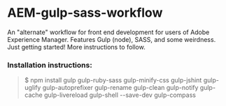 AEM-gulp-sass-workflow
======================

An "alternate" workflow for front end development for users of Adobe Experience Manager.  Features Gulp (node), SASS, and some weirdness.  Just getting started!  More instructions to follow.

### Installation instructions: ###

>$ npm install gulp gulp-ruby-sass gulp-minify-css gulp-jshint gulp-uglify gulp-autoprefixer gulp-rename gulp-clean gulp-notify gulp-cache gulp-livereload gulp-shell --save-dev gulp-compass